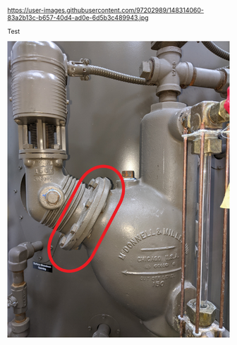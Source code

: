 https://user-images.githubusercontent.com/97202989/148314060-83a2b13c-b657-40d4-ad0e-6d5b3c489943.jpg

Test

![test](https://github.com/crypto011000/crypto011000.github.io/blob/main/docs/assets/Gasket.jpg)
